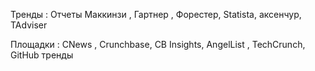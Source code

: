 Тренды : Отчеты Маккинзи , Гартнер , Форестер, Statista, аксенчур, TAdviser 

Площадки : CNews , Crunchbase, CB Insights, AngelList , TechCrunch, GitHub тренды 
